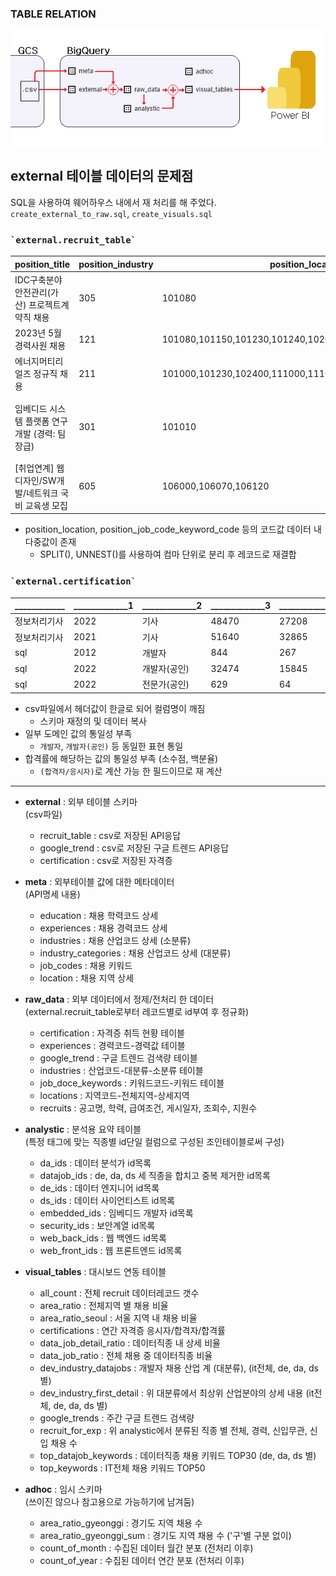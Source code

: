 ### TABLE RELATION
<left>![img1](/query/elt_flow.png)</left>

## external 테이블 데이터의 문제점
SQL을 사용하여 웨어하우스 내에서 재 처리를 해 주었다.
`create_external_to_raw.sql`, `create_visuals.sql`

### **`` `external.recruit_table` ``**
|position_title|position_industry|position_location|position_job_type|position_job_mid_code|position_industry_keyword_code|position_job_code_keyword_code|position_experience_level_code|position_experience_level_min|position_experience_level_max|position_required_education_level|keyword|salary|posting_timestamp|posting_date|expiration_timestamp|expiration_date|read_cnt|apply_cnt|
|-|-|-|-|-|-|-|-|-|-|-|-|-|-|-|-|-|-|-|
|IDC구축분야 안전관리(가산) 프로젝트계약직 채용|305|101080|2|22,2|999|154,2037,2048,154|2|3|0|0|null|99|1685494276|2023-05-31T09:51:16+0900|1703948400|2023-12-31T00:00:00+0900|0|0|
|2023년 5월 경력사원 채용|121|101080,101150,101230,101240,102000|1|2,18|999|90,127,167,2212,167|2|2|0|8|null|99|1685068573|2023-05-26T11:36:13+0900|1686099600|2023-06-07T10:00:00+0900|328|0|
|에너지머티리얼즈 정규직 채용|211|101000,101230,102400,111000,111020,111120,111150,111230|1|11,22,2,3,16,18,8,9|999|81,341,355,357,358,360,699,701,733,746,756,757,758,759,760,761,762,764,768,772,776,777,778,779,814,833,991,993,994,1001,1002,1004,1005,1006,1009,1010,1013,1015,1017,1018,1023,1028,1033,1046,1067,1138,1628,1754,1755,2052,2109,2160,2195,2196,2200,2203,2204,2208,2211,2212,2196,1046,1090,1113,1118,2204,...|3|0|0|6|null|99|1684889923|2023-05-24T09:58:43+0900|1686405600|2023-06-10T23:00:00+0900|5013|0|
|임베디드 시스템 플랫폼 연구개발 (경력: 팀장급)|301|101010|1|11,2|30113,30116,30118|100,128,139,166,174,182,204,205,206,235,246,1150,1203,128|2|7|0|8|소프트웨어개발,솔루션업체,시스템관리|99|1681295939|2023-04-12T19:38:59+0900|1685545199|2023-05-31T23:59:59+0900|194|10|
|[취업연계] 웹디자인/SW개발/네트워크 국비 교육생 모집|605|106000,106070,106120|12|11,22,2,14|60508|83,86,87,92,100,107,116,136,154,167,201,235,236,245,256,263,272,277,291,292,320,1005,1006,1022,1024,1032,1034,1089,1150,1153,1178,1203,1420,2020,2026,2040,2066,2071,2136,2140,2141,1005,1006,1022,1024,1032,1034,2196,1089,1150,1153,1178,1203,2020,2026,2040,2055,2066,2071,2136,2140,2178,83,86,87,92,104...|3|0|0|0|직업전문학교|0|1684389925|2023-05-18T15:05:25+0900|1685631599|2023-06-01T23:59:59+0900|472|0|

- position_location, position_job_code_keyword_code 등의 코드값 데이터 내 다중값이 존재
    - SPLIT(), UNNEST()를 사용하여 컴마 단위로 분리 후 레코드로 재결합

### **`` `external.certification` ``**
|____________|_____________1|_____________2|_____________3|_____________4|_________|
|-|-|-|-|-|-|
|정보처리기사|2022|기사|48470|27208|0.561|
|정보처리기사|2021|기사|51640|32865|0.636|
|sql|2012|개발자|844|267|31.64|
|sql|2022|개발자(공인)|32474|15845|48.79|
|sql|2022|전문가(공인)|629|64|10.17|

- csv파일에서 헤더값이 한글로 되어 컬럼명이 깨짐
    - 스키마 재정의 및 데이터 복사
- 일부 도메인 값의 통일성 부족
    - `개발자`, `개발자(공인)` 등 동일한 표현 통일
- 합격률에 해당하는 값의 통일성 부족 (소수점, 백분율)
    - `(합격자/응시자)`로 계산 가능 한 필드이므로 재 계산


***

- **external** : 외부 테이블 스키마   
    (csv파일)
    - recruit_table : csv로 저장된 API응답
    - google_trend : csv로 저장된 구글 트렌드 API응답
    - certification : csv로 저장된 자격증 

- **meta** : 외부테이블 값에 대한 메타데이터   
    (API명세 내용)
    - education : 채용 학력코드 상세
    - experiences : 채용 경력코드 상세
    - industries : 채용 산업코드 상세 (소분류)
    - industry_categories : 채용 산업코드 상세 (대분류)
    - job_codes : 채용 키워드
    - location : 채용 지역 상세

- **raw_data** : 외부 데이터에서 정제/전처리 한 데이터   
    (external.recruit_table로부터 레코드별로 id부여 후 정규화)
    - certification : 자격증 취득 현황 테이블
    - experiences : 경력코드-경력값 테이블
    - google_trend : 구글 트렌드 검색량 테이블
    - industries : 산업코드-대분류-소분류 테이블
    - job_doce_keywords : 키워드코드-키워드 테이블
    - locations : 지역코드-전체지역-상세지역
    - recruits : 공고명, 학력, 급여조건, 게시일자, 조회수, 지원수

- **analystic** : 분석용 요약 테이블   
    (특정 태그에 맞는 직종별 id단일 컬럼으로 구성된 조인테이블로써 구성)
    - da_ids : 데이터 분석가 id목록
    - datajob_ids : de, da, ds 세 직종을 합치고 중복 제거한 id목록
    - de_ids : 데이터 엔지니어 id목록
    - ds_ids : 데이터 사이언티스트 id목록
    - embedded_ids : 임베디드 개발자 id목록
    - security_ids : 보안계열 id목록
    - web_back_ids : 웹 백엔드 id목록
    - web_front_ids : 웹 프론트엔드 id목록

- **visual_tables** : 대시보드 연동 테이블
    - all_count : 전체 recruit 데이터레코드 갯수
    - area_ratio : 전체지역 별 채용 비율
    - area_ratio_seoul : 서울 지역 내 채용 비율
    - certifications : 연간 자격증 응시자/합격자/합격률
    - data_job_detail_ratio : 데이터직종 내 상세 비율
    - data_job_ratio : 전체 채용 중 데이터직종 비율
    - dev_industry_datajobs : 개발자 채용 산업 계 (대분류), (it전체, de, da, ds 별)
    - dev_industry_first_detail : 위 대분류에서 최상위 산업분야의 상세 내용 (it전체, de, da, ds 별)
    - google_trends : 주간 구글 트렌드 검색량
    - recruit_for_exp : 위 analystic에서 분류된 직종 별 전체, 경력, 신입무관, 신입 채용 수
    - top_datajob_keywords : 데이터직종 채용 키워드 TOP30 (de, da, ds 별)
    - top_keywords : IT전체 채용 키워드 TOP50

- **adhoc** : 임시 스키마   
    (쓰이진 않으나 참고용으로 가능하기에 남겨둠)
    - area_ratio_gyeonggi : 경기도 지역 채용 수
    - area_ratio_gyeonggi_sum : 경기도 지역 채용 수 ('구'별 구분 없이)
    - count_of_month : 수집된 데이터 월간 분포 (전처리 이후)
    - count_of_year : 수집된 데이터 연간 분포 (전처리 이후)
